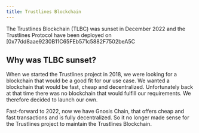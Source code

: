 ```yaml
---
title: Trustlines Blockchain
---
```


The Trustlines Blockchain (TLBC) was sunset in December 2022 and the Trustlines Protocol
have been deployed on [0x77dd8aae9230B11C65FEb571c5882F7502beA5C

## Why was TLBC sunset?
When we started the Trustlines project in 2018, we were looking for a blockchain that would
be a good fit for our use case. We wanted a blockchain that would be fast, cheap and
decentralized. Unfortunately back at that time there was no blockchain that would fulfill
our requirements. We therefore decided to launch our own. 

Fast-forward to 2022, now we have Gnosis Chain, that offers cheap and fast transactions and is fully decentralized.
So it no longer made sense for the Trustlines project to maintain the Trustlines Blockchain.
